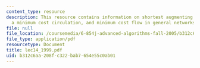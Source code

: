 ```yaml
---
content_type: resource
description: This resource contains information on shortest augmenting paths, finding
  a minimum cost circulation, and minimum cost flow in general networks by cost scaling.
file: null
file_location: /coursemedia/6-854j-advanced-algorithms-fall-2005/b312c6aa208fc322bab7654e55c0ab01_lec14_1999.pdf
file_type: application/pdf
resourcetype: Document
title: lec14_1999.pdf
uid: b312c6aa-208f-c322-bab7-654e55c0ab01
---
```

